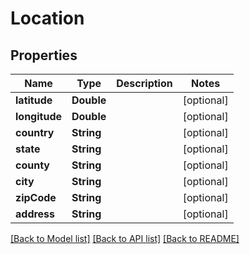 # Location

## Properties
Name | Type | Description | Notes
------------ | ------------- | ------------- | -------------
**latitude** | **Double** |  | [optional] 
**longitude** | **Double** |  | [optional] 
**country** | **String** |  | [optional] 
**state** | **String** |  | [optional] 
**county** | **String** |  | [optional] 
**city** | **String** |  | [optional] 
**zipCode** | **String** |  | [optional] 
**address** | **String** |  | [optional] 

[[Back to Model list]](../README.md#documentation-for-models) [[Back to API list]](../README.md#documentation-for-api-endpoints) [[Back to README]](../README.md)


